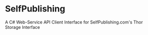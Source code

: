 SelfPublishing
==============

A C# Web-Service API Client Interface for SelfPublishing.com's Thor Storage Interface

